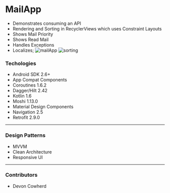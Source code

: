 # MailApp

- Demonstrates consuming an API 
- Rendering and Sorting in RecyclerViews which uses Constraint Layouts 
- Shows Mail Priority 
- Shows Read Mail 
- Handles Exceptions 
- Localizes;
![mailApp](https://user-images.githubusercontent.com/71043147/178652297-97c59fa0-89f2-4b18-bb8f-720dd357d38b.gif)
![sorting](https://user-images.githubusercontent.com/71043147/178865767-a7e64da1-775c-4acc-963d-92a2322ea02d.gif)

###



### Techologies

- Android SDK 2.6+
- App Compat Components
- Coroutines 1.6.2
- Dagger/Hilt 2.42
- Kotlin 1.6
- Moshi 1.13.0
- Material Design Components
- Navigation 2.5
- Retrofit 2.9.0

---
### Design Patterns

- MVVM
- Clean Architecture
- Responsive UI

---

### Contributors

- Devon Cowherd
